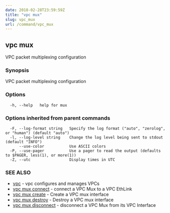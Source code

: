 ```yaml
---
date: 2018-02-28T23:59:59Z
title: "vpc mux"
slug: vpc_mux
url: /command/vpc_mux
---
```

## vpc mux

VPC packet multiplexing configuration

### Synopsis


VPC packet multiplexing configuration

### Options

```
  -h, --help   help for mux
```

### Options inherited from parent commands

```
  -F, --log-format string   Specify the log format ("auto", "zerolog", or "human") (default "auto")
  -l, --log-level string    Change the log level being sent to stdout (default "INFO")
      --use-color           Use ASCII colors
  -P, --use-pager           Use a pager to read the output (defaults to $PAGER, less(1), or more(1))
  -Z, --utc                 Display times in UTC
```

### SEE ALSO
* [vpc](/command/vpc)	 - vpc configures and manages VPCs
* [vpc mux connect](/command/vpc_mux_connect)	 - connect a VPC Mux to a VPC EthLink
* [vpc mux create](/command/vpc_mux_create)	 - Create a VPC mux interface
* [vpc mux destroy](/command/vpc_mux_destroy)	 - Destroy a VPC mux interface
* [vpc mux disconnect](/command/vpc_mux_disconnect)	 - disconnect a VPC Mux from its VPC Interface

